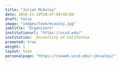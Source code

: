 ```yaml
---
title: "Julian McAuley"
date: 2018-11-19T10:47:58+10:00
draft: false
image: "images/team/mcauley.jpg"
jobtitle: "Organizers"
institutionurl: "https://ucsd.edu/"
institution:  University of California
promoted: true
weight: 1
layout: team
personalpage: "https://cseweb.ucsd.edu/~jmcauley/"
---
```

